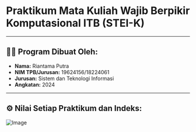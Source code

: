 # Praktikum Mata Kuliah Wajib Berpikir Komputasional ITB (STEI-K)
---
## 🙋‍♂️ Program Dibuat Oleh:
   - **Nama:** Riantama Putra
   - **NIM TPB/Jurusan:** 19624156/18224061
   - **Jurusan:** Sistem dan Teknologi Informasi
   - **Angkatan:** 2024

---

## ⚙️ Nilai Setiap Praktikum dan Indeks:
![Image](https://github.com/user-attachments/assets/32a441d1-8d24-44b4-b4c8-dcc923ddaf26)
